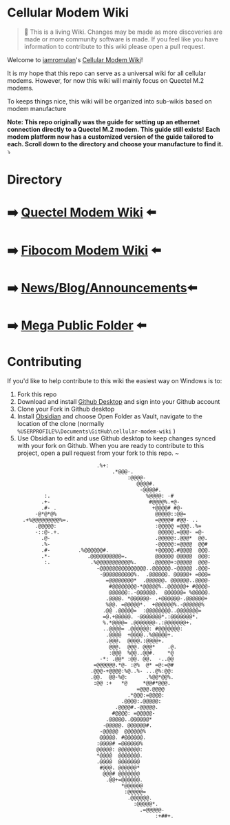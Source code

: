 Cellular Modem Wiki
=================================
> :book: This is a living Wiki. Changes may be made as more discoveries are made or more community software is made. If you feel like you have information to contribute to this wiki please open a pull request.

Welcome to [iamromulan](https://github.com/iamromulan)'s [Cellular Modem Wiki](https://github.com/iamromulan/cellular-modem-wiki)!

It is my hope that this repo can serve as a universal wiki for all cellular modems. However, for now this wiki will mainly focus on Quectel M.2 modems.

To keeps things nice, this wiki will be organized into sub-wikis based on modem manufacture

**Note: This repo originally was the guide for setting up an ethernet connection directly to a Quectel M.2 modem. This guide still exists! Each modem platform now has a customized version of the guide tailored to each. Scroll down to the directory and choose your manufacture to find it.** :arrow_heading_down:

# Directory

# :arrow_right: [Quectel Modem Wiki](./quectel/README.md) :arrow_left: 
  
# :arrow_right: [Fibocom Modem Wiki](./fibocom/README.md) :arrow_left: 


# :arrow_right: [News/Blog/Announcements](https://github.com/iamromulan/cellular-modem-wiki/discussions/categories/announcements):arrow_left:

# :arrow_right: [Mega Public Folder](https://mega.nz/folder/CRFWlIpQ#grOByBgkfZe5uLMkX2M2XA) :arrow_left:
# Contributing

If you'd like to help contribute to this wiki the easiest way on Windows is to:

1. Fork this repo
2. Download and install [Github Desktop](https://desktop.github.com/download/) and sign into your Github account
3. Clone your Fork in Github desktop
4. Install [Obsidian](https://obsidian.md/download) and choose Open Folder as Vault, navigate to the location of the clone (normally ``%USERPROFILE%\Documents\GitHub\cellular-modem-wiki`` )
5. Use Obsidian to edit and use Github desktop to keep changes synced with your fork on Github. When you are ready to contribute to this project, open a pull request from your fork to this repo.
~
```
                             .%+:                              
                                  .*@@@-.                         
                                       :@@@@-                     
                                          @@@@#.                  
                                           -@@@@#.                
            :.                               %@@@@: -#            
           .+-                                #@@@@%.+@-          
           .#- .                               +@@@@# #@-         
         -@*@*@%                                @@@@@::@@=        
     .+%@@@@@@@@@%=.                            =@@@@# #@@- ..    
         .@@@@@:                                :@@@@@ =@@@..%=   
         -::@-.+.                                @@@@@.=@@@- =@-  
           .@-                                  .@@@@@:.@@@*  @@. 
           .%-                                  -@@@@@:=@@@@  @@# 
           .#-         .%@@@@@@#.               +@@@@@.#@@@@  @@@.
           .*-            .@@@@@@@@@@=.         @@@@@@ @@@@@  @@@:
            :.             .%@@@@@@@@@@@%.     .@@@@@+:@@@@@  @@@-
                             -@@@@@@@@@@@@@@@..@@@@@@.-@@@@@ .@@@-
                              -@@@@@@@@@@%.  .@@@@@@. @@@@@+ =@@@=
                                =@@@@@@@@*  .@@@@@@. @@@@@@..@@@@-
                                 #@@@@@@@@-*@@@@@%..@@@@@@+ #@@@@-
                                 @@@@@@:.-@@@@@@.  @@@@@@= %@@@@@.
                                .@@@@. *@@@@@@- .+@@@@@@-.@@@@@@+ 
                                %@@. =@@@@@*.  +@@@@@@%.-@@@@@@%  
                               .@@ .@@@@@=  :@@@@@@@@..@@@@@@@=   
                               =@.+@@@@@. -@@@@@@@*.:@@@@@@@*.    
                               %.*@@@@= .@@@@@@@-.:@@@@@@@+.      
                               ..@@@@= .@@@@@@: #@@@@@@@:         
                                .@@@@  +@@@@..%@@@@@+.            
                                .@@@.  @@@@.:@@@@+.               
                                 @@@.  @@@. @@@*    .@.           
                                 :@@@  %@@..@@#.    *@            
                              -*: .@@* :@@. @@.  -..@@            
                            =@@@@@@.*@- :@%  @* =@:=@#            
                           .@@@-+@@@@:%@..%- ...@%:@@:            
                           .@@.  @@-%@:      .%@@*@@%.            
                            :@@ :+   *@     *@@#*@@@.             
                                          =@@@.@@@@               
                                       .*@@@:=@@@@:               
                                     .@@@@:.@@@@@:                
                                   .@@@@#.-@@@@@.                 
                                  #@@@@: =@@@@@-                  
                                .@@@@@..@@@@@@*                   
                               -@@@@@. @@@@@@#.                   
                              -@@@@@  @@@@@@%                     
                              @@@@@. #@@@@@@.                     
                             :@@@@# =@@@@@@%                      
                             @@@@@: @@@@@@@:                      
                             *@@@@  @@@@@@@.                      
                             .@@@@  @@@@@@@                       
                              #@@@. @@@@@@*                       
                               @@@# @@@@@@@                       
                                .@@+=@@@@@@.                      
                                     *@@@@@@                      
                                      :@@@@@=                     
                                       .@@@@@@.                   
                                         :@@@@@*.                 
                                           .=@@@@@-               
                                                :+##+.            

```